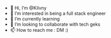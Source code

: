 - 👋 Hi, I’m @Kilvny
- 👀 I’m interested in being a full stack engineer
- 🌱 I’m currently learning 
- 💞️ I’m looking to collaborate with tech geks 
- 📫 How to reach me : DM :) 

<!---
Kilvny/Kilvny is a ✨ special ✨ repository because its `README.md` (this file) appears on your GitHub profile.
You can click the Preview link to take a look at your changes.
--->
